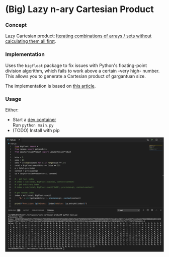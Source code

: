 # (Big) Lazy n-ary Cartesian Product

### Concept

Lazy Cartesian product: [Iterating combinations of arrays / sets without calculating them all first](http://phrogz.net/lazy-cartesian-product).

### Implementation

Uses the `bigfloat` package to fix issues with Python's floating-point division algorithm, which fails to work above a certain -very high- number.  
This allows you to generate a Cartesian product of gargantuan size.

The implementation is based on [this article](https://hackernoon.com/generating-the-nth-cartesian-product-e48db41bed3f).

### Usage

Either:

- Start a [dev container](https://code.visualstudio.com/docs/remote/containers-tutorial)  
   Run `python main.py`
- (TODO) Install with pip

![screenshot](image.png)
